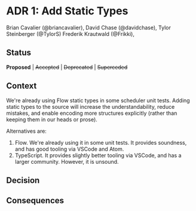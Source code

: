 # ADR 1: Add Static Types

Brian Cavalier (@briancavalier),
David Chase (@davidchase),
Tylor Steinberger (@TylorS)
Frederik Krautwald (@Frikki),

## Status

**Proposed** | ~~Accepted~~ | ~~Deprecated~~ | ~~Superceded~~

## Context

We're already using Flow static types in some scheduler unit tests.  Adding static types to the source will increase the understandability, reduce mistakes, and enable encoding more structures explicitly (rather than keeping them in our heads or prose).

Alternatives are:

1. Flow. We're already using it in some unit tests.  It provides soundness, and has good tooling via VSCode and Atom.
2. TypeScript. It provides slightly better tooling via VSCode, and has a larger community.  However, it is unsound.

## Decision

## Consequences
